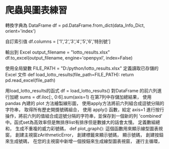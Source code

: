 # 爬蟲與圖表練習
轉換字典為 DataFrame
df = pd.DataFrame.from_dict(data_Info_Dict, orient='index')

自訂索引值
df.columns = ['1','2','3','4','5','6','特別號']

輸出到 Excel
output_filename = "lotto_results.xlsx"
df.to_excel(output_filename, engine='openpyxl', index=False)

使用全局變數
FILE_PATH = "D:/python/lotto_results.xlsx" 
定義讀取已存儲的 Excel 文件
def load_lotto_results(file_path=FILE_PATH):
    return pd.read_excel(file_path)

用load_lotto_results的函式
df = load_lotto_results() 
對DataFrame 的前六列進行加總
sums = df.iloc[:, 0:6].sum(axis=1)
在第7列中存儲加總結果，
使用 pandas 內建的 plot 方法繪製線形圖，
使用apply方法將前六列組合成逗號分隔的字符串，
取得所有歷史開獎號碼組合，
使用 apply() 函數，給定 axis=1 進行按行操作，將前六列的值組合成逗號分隔的字符串，並保存到一個新的列 'combined' 中。函式set為高效率但是無排序list有排序但是數據大的話會太慢。
定義數組總和，
生成不重複的威力彩號碼， 
def plot_graph():
這個函數用來顯示線型圖表視窗，
創建主視窗zArithmeticError，
創建標籤來顯示號碼，
顯示號碼，
創建按鈕來生成號碼，
在您的主視窗中新增一個按鈕來生成線型圖表視窗，
運行主循環，
